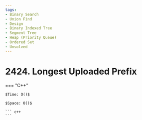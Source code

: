 ```yaml
---
tags:
- Binary Search
- Union Find
- Design
- Binary Indexed Tree
- Segment Tree
- Heap (Priority Queue)
- Ordered Set
- Unsolved
---
```



# 2424. Longest Uploaded Prefix

=== "C++"

    $Time: O()$

    $Space: O()$

    ``` c++
    ```